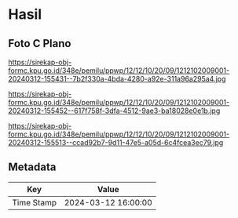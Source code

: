 # Hasil

## Foto C Plano

https://sirekap-obj-formc.kpu.go.id/348e/pemilu/ppwp/12/12/10/20/09/1212102009001-20240312-155431--7b2f330a-4bda-4280-a92e-311a96a295a4.jpg

https://sirekap-obj-formc.kpu.go.id/348e/pemilu/ppwp/12/12/10/20/09/1212102009001-20240312-155452--617f758f-3dfa-4512-9ae3-ba18028e0e1b.jpg

https://sirekap-obj-formc.kpu.go.id/348e/pemilu/ppwp/12/12/10/20/09/1212102009001-20240312-155513--ccad92b7-9d11-47e5-a05d-6c4fcea3ec79.jpg


## Metadata

| Key        | Value               |
| ---------- | ------------------- |
| Time Stamp | 2024-03-12 16:00:00 |



